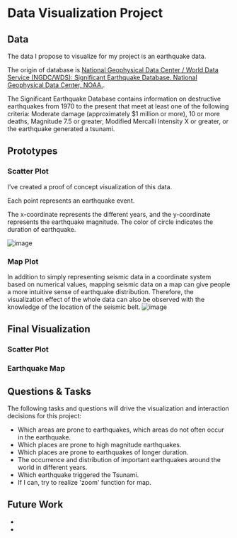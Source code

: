 # Data Visualization Project

## Data

The data I propose to visualize for my project is an earthquake data.</br>

The origin of database is [National Geophysical Data Center / World Data Service (NGDC/WDS): Significant Earthquake Database. National Geophysical Data Center, NOAA.](https://www.ngdc.noaa.gov/nndc/struts/form?t=101650&s=1&d=1).</br>

The Significant Earthquake Database contains information on destructive earthquakes from 1970 to the present that meet at least one of the following criteria: Moderate damage (approximately $1 million or more), 10 or more deaths, Magnitude 7.5 or greater, Modified Mercalli Intensity X or greater, or the earthquake generated a tsunami.


## Prototypes

### Scatter Plot

I’ve created a proof of concept visualization of this data. </br>

Each point represents an earthquake event.</br>

The x-coordinate represents the different years, and the y-coordinate represents the earthquake magnitude. The color of circle indicates the duration of earthquake.

![image](https://user-images.githubusercontent.com/37562094/66102481-81564500-e580-11e9-8ea6-4d6bece3957e.png)

### Map Plot

In addition to simply representing seismic data in a coordinate system based on numerical values, mapping seismic data on a map can give people a more intuitive sense of earthquake distribution. Therefore, the visualization effect of the whole data can also be observed with the knowledge of the location of the seismic belt.
![image](https://user-images.githubusercontent.com/37562094/67918776-1fcfc900-fb74-11e9-988b-e3fbdeb85661.png)

## Final Visualization

### Scatter Plot


### Earthquake Map



## Questions & Tasks

The following tasks and questions will drive the visualization and interaction decisions for this project:

 * Which areas are prone to earthquakes, which areas do not often occur in the earthquake.
 * Which places are prone to high magnitude earthquakes.
 * Which places are prone to earthquakes of longer duration.
 * The occurrence and distribution of important earthquakes around the world in different years.
 * Which earthquake triggered the Tsunami.
 * If I can, try to realize 'zoom' function for map.

## Future Work

* 
* 


